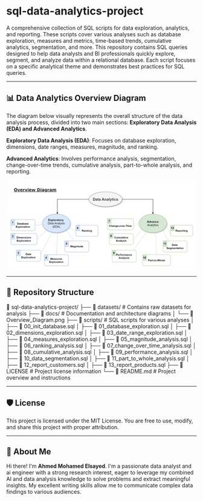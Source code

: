 # sql-data-analytics-project

A comprehensive collection of SQL scripts for data exploration, analytics, and reporting. These scripts cover various analyses such as database exploration, measures and metrics, time-based trends, cumulative analytics, segmentation, and more. This repository contains SQL queries designed to help data analysts and BI professionals quickly explore, segment, and analyze data within a relational database. Each script focuses on a specific analytical theme and demonstrates best practices for SQL queries.

---

## 📊 Data Analytics Overview Diagram

The diagram below visually represents the overall structure of the data analysis process, divided into two main sections: **Exploratory Data Analysis (EDA) and Advanced Analytics**.

**Exploratory Data Analysis (EDA)**: Focuses on database exploration, dimensions, date ranges, measures, magnitude, and ranking.

**Advanced Analytics**: Involves performance analysis, segmentation, change-over-time trends, cumulative analysis, part-to-whole analysis, and reporting.

![Overview Diagram](docs/Overview_Diagram.png)

---

## 📂 Repository Structure

📁 sql-data-analytics-project/
├── 📁 datasets/                 # Contains raw datasets for analysis
├── 📁 docs/                     # Documentation and architecture diagrams
│   └── 📄 Overview_Diagram.png
├── 📁 scripts/                  # SQL scripts for various analyses
│   ├── 📄 00_init_database.sql
│   ├── 📄 01_database_exploration.sql
│   ├── 📄 02_dimensions_exploration.sql
│   ├── 📄 03_date_range_exploration.sql
│   ├── 📄 04_measures_exploration.sql
│   ├── 📄 05_magnitude_analysis.sql
│   ├── 📄 06_ranking_analysis.sql
│   ├── 📄 07_change_over_time_analysis.sql
│   ├── 📄 08_cumulative_analysis.sql
│   ├── 📄 09_performance_analysis.sql
│   ├── 📄 10_data_segmentation.sql
│   ├── 📄 11_part_to_whole_analysis.sql
│   ├── 📄 12_report_customers.sql
│   ├── 📄 13_report_products.sql
├── 📄 LICENSE                    # Project license information
└── 📄 README.md                  # Project overview and instructions

---

## 🛡️ License
This project is licensed under the MIT License. You are free to use, modify, and share this project with proper attribution.

---

## 🌟 About Me
Hi there! I'm **Ahmed Mohamed Elsayed**. I'm a passionate data analyst and ai engineer with a strong research interest, eager to leverage my combined AI and data analysis knowledge to solve problems and extract meaningful insights. My excellent writing skills allow me to communicate complex data findings to various audiences.
